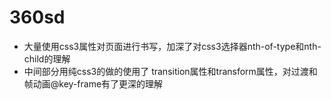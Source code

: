 # 360sd
- 大量使用css3属性对页面进行书写，加深了对css3选择器nth-of-type和nth-child的理解
- 中间部分用纯css3的做的使用了 transition属性和transform属性，对过渡和帧动画@key-frame有了更深的理解
